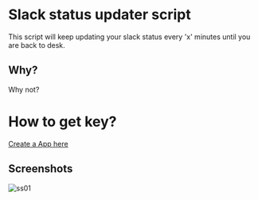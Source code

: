 
# Slack status updater script

This script will keep updating your slack status every 'x' minutes until you are back to desk.

## Why?

Why not?

# How to get key?

[Create a App here](https://api.slack.com/tutorials/tracks/getting-a-token)

## Screenshots

![ss01](https://user-images.githubusercontent.com/94426452/172037238-a36b292d-6fb6-43bb-a342-198b2d3c064d.png)

